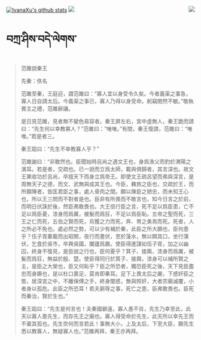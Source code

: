 [![IvanaXu's github stats](https://github-readme-stats.vercel.app/api?username=IvanaXu&show_icons=true&theme=vue-dark)](https://github.com/anuraghazra/github-readme-stats)
<img align="right" src="https://github-readme-stats.vercel.app/api/top-langs/?username=IvanaXu&langs_count=7&theme=graywhite" />
<img src="https://github-readme-stats.vercel.app/api/wakatime?username=IvanaXu&layout=compact&langs_count=6&theme=vue-dark&custom_title=ProgrammingTimes/Since-Jul.29.2021" />
# བཀྲ་ཤིས་བདེ་ལེགས་
> 范雎說秦王
> 
> 先秦：佚名 
> 
> 范雎至秦，王庭迎，謂范雎曰：“寡人宜以身受令久矣。今者義渠之事急，寡人日自請太后。今義渠之事已，寡人乃得以身受命。躬竊閔然不敏。”敬執賓主之禮，范雎辭讓。
> 
> 是日見范雎，見者無不變色易容者。秦王屏左右，宮中虛無人，秦王跪而請曰：“先生何以幸教寡人？”范雎曰：“唯唯。”有間，秦王復請，范雎曰：“唯唯。”若是者三。
> 
> 秦王跽曰：“先生不幸教寡人乎？”
> 
> 范雎謝曰：“非敢然也。臣聞始時呂尚之遇文王也，身爲漁父而釣於渭陽之濱耳。若是者，交疏也。已一說而立爲太師，載與俱歸者，其言深也。故文王果收功於呂尚，卒擅天下而身立爲帝王。即使文王疏呂望而弗與深言，是周無天子之德，而文、武無與成其王也。今臣，羇旅之臣也，交疏於王，而所願陳者，皆匡君臣之事，處人骨肉之間。願以陳臣之陋忠，而未知王心也，所以王三問而不對者是也。臣非有所畏而不敢言也，知今日言之於前，而明日伏誅於後，然臣弗敢畏也。大王信行臣之言，死不足以爲臣患，亡不足以爲臣憂，漆身而爲厲，被髮而爲狂，不足以爲臣恥。五帝之聖而死，三王之仁而死，五伯之賢而死，烏獲之力而死，奔、育之勇焉而死。死者，人之所必不免也。處必然之勢，可以少有補於秦，此臣之所大願也，臣何患乎？伍子胥橐載而出昭關，夜行而晝伏，至於蔆水，無以餌其口，坐行蒲伏，乞食於吳市，卒興吳國，闔廬爲霸。使臣得進謀如伍子胥，加之以幽囚，終身不復見，是臣說之行也，臣何憂乎？箕子、接輿，漆身而爲厲，被髮而爲狂，無益於殷、楚。使臣得同行於箕子、接輿，漆身可以補所賢之主，是臣之大榮也，臣又何恥乎？臣之所恐者，獨恐臣死之後，天下見臣盡忠而身蹶也，是以杜口裹足，莫肯即秦耳。足下上畏太后之嚴，下惑奸臣之態，居深宮之中，不離保傅之手，終身闇惑，無與照奸，大者宗廟滅覆，小者身以孤危。此臣之所恐耳！若夫窮辱之事，死亡之患，臣弗敢畏也。臣死而秦治，賢於生也。”
> 
> 秦王跽曰：“先生是何言也！夫秦國僻遠，寡人愚不肖，先生乃幸至此，此天以寡人慁先生，而存先王之廟也。寡人得受命於先生，此天所以幸先王而不棄其孤也。先生奈何而言若此！事無大小，上及太后，下至大臣，願先生悉以教寡人，無疑寡人也。”范雎再拜，秦王亦再拜。
>